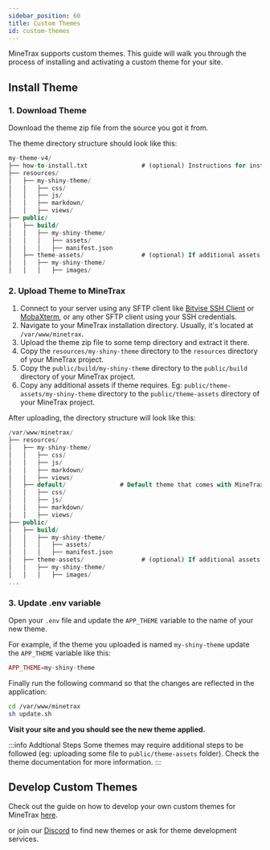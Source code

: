 ```yaml
---
sidebar_position: 60
title: Custom Themes
id: custom-themes
---
```


MineTrax supports custom themes. 
This guide will walk you through the process of installing and activating a custom theme for your site.

## Install Theme

### 1. Download Theme

Download the theme zip file from the source you got it from.

The theme directory structure should look like this:

```sql
my-theme-v4/
├── how-to-install.txt               # (optional) Instructions for installing the theme.
├── resources/
│   ├── my-shiny-theme/
│   │   ├── css/
│   │   ├── js/
│   │   ├── markdown/
│   │   ├── views/
├── public/
│   ├── build/
│   │   ├── my-shiny-theme/
│   │   │   ├── assets/
│   │   │   ├── manifest.json
│   ├── theme-assets/                # (optional) If additional assets required by the theme.
│   │   ├── my-shiny-theme/
│   │   │   ├── images/
```

### 2. Upload Theme to MineTrax

1. Connect to your server using any SFTP client like [Bitvise SSH Client](https://www.bitvise.com/ssh-client-download) or [MobaXterm](https://mobaxterm.mobatek.net/download.html), or any other SFTP client using your SSH credentials.
2. Navigate to your MineTrax installation directory. Usually, it's located at `/var/www/minetrax`.
3. Upload the theme zip file to some temp directory and extract it there.
4. Copy the `resources/my-shiny-theme` directory to the `resources` directory of your MineTrax project.
5. Copy the `public/build/my-shiny-theme` directory to the `public/build` directory of your MineTrax project.
6. Copy any additional assets if theme requires. Eg: `public/theme-assets/my-shiny-theme` directory to the `public/theme-assets` directory of your MineTrax project.

After uploading, the directory structure will look like this:

```sql
/var/www/minetrax/
├── resources/
│   ├── my-shiny-theme/
│   │   ├── css/
│   │   ├── js/
│   │   ├── markdown/
│   │   ├── views/
│   ├── default/               # Default theme that comes with MineTrax.
│   │   ├── css/
│   │   ├── js/
│   │   ├── markdown/
│   │   ├── views/
├── public/
│   ├── build/
│   │   ├── my-shiny-theme/
│   │   │   ├── assets/
│   │   │   ├── manifest.json
│   ├── theme-assets/                # (optional) If additional assets required by the theme.
│   │   ├── my-shiny-theme/
│   │   │   ├── images/
...
```

### 3. Update .env variable

Open your `.env` file and update the `APP_THEME` variable to the name of your new theme.

For example, if the theme you uploaded is named `my-shiny-theme` update the `APP_THEME` variable like this:

```php title=".env"
APP_THEME=my-shiny-theme
```

Finally run the following command so that the changes are reflected in the application:

```bash
cd /var/www/minetrax
sh update.sh
```

**Visit your site and you should see the new theme applied.**

:::info Addtional Steps
Some themes may require additional steps to be followed (eg: uploading some file to `public/theme-assets` folder). Check the theme documentation for more information.
:::

## Develop Custom Themes

Check out the guide on how to develop your own custom themes for MineTrax [here](../development/develop-custom-themes).

or join our [Discord](https://discord.gg/Hzfj27k) to find new themes or ask for theme development services.
